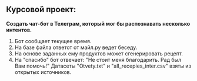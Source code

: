 ## Курсовой проект: 
**Создать чат-бот в Телеграм, который мог бы распознавать несколько интентов.**

1. Бот сообщает текущее время.
2. На базе файла ответот от майл.ру ведет беседу.
3. На основе заданных ему продуктов может сгенерировать рецепт.
4. На "спасибо" бот отвечает: "Не стоит меня благодарить. Рад был Вам помочь!"
Датасеты "Otvety.txt" и "all_recepies_inter.csv" взяты из открытых источников.
